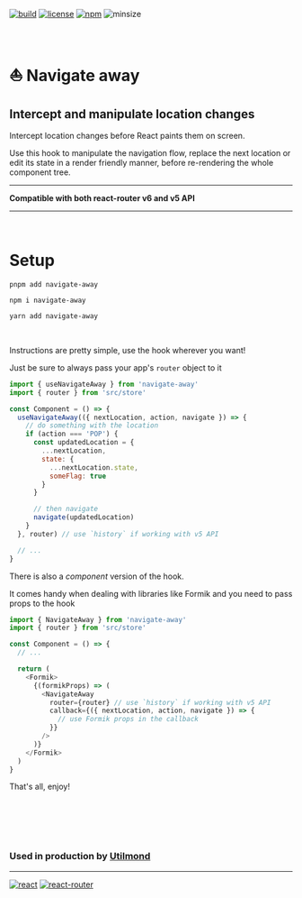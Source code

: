 <!-- Shields -->

[![build][1]][12]
[![license][5]][6]
[![npm][3]][4]
![minsize][2]

<br>

# ⛵ Navigate away

## Intercept and manipulate location changes

Intercept location changes before React paints them on screen.

Use this hook to manipulate the navigation flow, replace the next location or edit its state in a render friendly manner, before re-rendering the whole component tree.

<hr>

**Compatible with both react-router v6 and v5 API**

<hr>

<br>

# Setup <a id="setup"></a>

```shell
pnpm add navigate-away
```

```shell
npm i navigate-away
```

```shell
yarn add navigate-away
```

<br>

Instructions are pretty simple, use the hook wherever you want!

Just be sure to always pass your app's `router` object to it

```javascript
import { useNavigateAway } from 'navigate-away'
import { router } from 'src/store'

const Component = () => {
  useNavigateAway(({ nextLocation, action, navigate }) => {
    // do something with the location
    if (action === 'POP') {
      const updatedLocation = {
        ...nextLocation,
        state: {
          ...nextLocation.state,
          someFlag: true
        }
      }

      // then navigate
      navigate(updatedLocation)
    }
  }, router) // use `history` if working with v5 API

  // ...
}
```

There is also a _component_ version of the hook.

It comes handy when dealing with libraries like Formik and you need to pass props to the hook

```javascript
import { NavigateAway } from 'navigate-away'
import { router } from 'src/store'

const Component = () => {
  // ...

  return (
    <Formik>
      {(formikProps) => (
        <NavigateAway
          router={router} // use `history` if working with v5 API
          callback={({ nextLocation, action, navigate }) => {
            // use Formik props in the callback
          }}
        />
      )}
    </Formik>
  )
}
```

That's all, enjoy!

<br><br><br><br>

### Used in production by [Utilmond][11]

<hr>

[![react][7]][8]
[![react-router][9]][10]

[1]: https://img.shields.io/github/actions/workflow/status/fum4/npm/test.yml?branch=master&logo=github&color=029e2b
[2]: https://img.shields.io/bundlephobia/min/navigate-away?logo=supabase&logoColor=yellow
[3]: https://img.shields.io/npm/v/navigate-away?color=white&logo=npm
[4]: https://www.npmjs.com/package/navigate-away
[5]: https://img.shields.io/npm/l/navigate-away?logo=coursera&color=f2ed88
[6]: https://github.com/fum4/npm/blob/master/LICENSE.md
[7]: https://camo.githubusercontent.com/67a01fa7cf337616274f39c070a11638f2e65720e414ef55b8dd3f9c2a803b2a/68747470733a2f2f696d672e736869656c64732e696f2f7374617469632f76313f7374796c653d666f722d7468652d6261646765266d6573736167653d526561637426636f6c6f723d323232323232266c6f676f3d5265616374266c6f676f436f6c6f723d363144414642266c6162656c3d
[8]: https://reactjs.org/
[9]: https://camo.githubusercontent.com/a5f1968a99631284ca552953929cff7b6abb375853bb0944fae0dc520c45c73b/68747470733a2f2f696d672e736869656c64732e696f2f7374617469632f76313f7374796c653d666f722d7468652d6261646765266d6573736167653d52656163742b526f7574657226636f6c6f723d434134323435266c6f676f3d52656163742b526f75746572266c6f676f436f6c6f723d464646464646266c6162656c3d
[10]: https://reactrouter.com/en/main
[11]: https://utilmond.com
[12]: https://github.com/fum4/npm/actions
